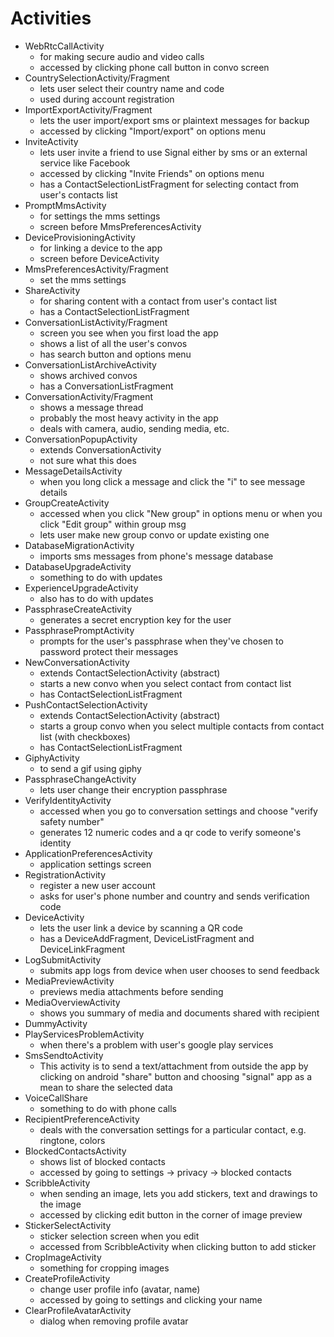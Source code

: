 # Activities

* WebRtcCallActivity
  * for making secure audio and video calls
  * accessed by clicking phone call button in convo screen
* CountrySelectionActivity/Fragment
  * lets user select their country name and code
  * used during account registration
* ImportExportActivity/Fragment
  * lets the user import/export sms or plaintext messages for backup
  * accessed by clicking "Import/export" on options menu
* InviteActivity
  * lets user invite a friend to use Signal either by sms or an external service like Facebook
  * accessed by clicking "Invite Friends" on options menu
  * has a ContactSelectionListFragment for selecting contact from user's contacts list
* PromptMmsActivity
  * for settings the mms settings
  * screen before MmsPreferencesActivity
* DeviceProvisioningActivity
  * for linking a device to the app
  * screen before DeviceActivity
* MmsPreferencesActivity/Fragment
  * set the mms settings
* ShareActivity
  * for sharing content with a contact from user's contact list
  * has a ContactSelectionListFragment
* ConversationListActivity/Fragment
  * screen you see when you first load the app
  * shows a list of all the user's convos
  * has search button and options menu
* ConversationListArchiveActivity
  * shows archived convos
  * has a ConversationListFragment
* ConversationActivity/Fragment
  * shows a message thread
  * probably the most heavy activity in the app
  * deals with camera, audio, sending media, etc.
* ConversationPopupActivity
  * extends ConversationActivity
  * not sure what this does
* MessageDetailsActivity
  * when you long click a message and click the "i" to see message details
* GroupCreateActivity
  * accessed when you click "New group" in options menu or when you click "Edit group" within group msg
  * lets user make new group convo or update existing one
* DatabaseMigrationActivity
  * imports sms messages from phone's message database
* DatabaseUpgradeActivity
  * something to do with updates
* ExperienceUpgradeActivity
  * also has to do with updates
* PassphraseCreateActivity
  * generates a secret encryption key for the user
* PassphrasePromptActivity
  * prompts for the user's passphrase when they've chosen to password protect their messages
* NewConversationActivity
  * extends ContactSelectionActivity (abstract)
  * starts a new convo when you select contact from contact list
  * has ContactSelectionListFragment
* PushContactSelectionActivity
  * extends ContactSelectionActivity (abstract)
  * starts a group convo when you select multiple contacts from contact list (with checkboxes)
  * has ContactSelectionListFragment
* GiphyActivity
  * to send a gif using giphy
* PassphraseChangeActivity
  * lets user change their encryption passphrase
* VerifyIdentityActivity
  * accessed when you go to conversation settings and choose "verify safety number"
  * generates 12 numeric codes and a qr code to verify someone's identity
* ApplicationPreferencesActivity
  * application settings screen
* RegistrationActivity
  * register a new user account
  * asks for user's phone number and country and sends verification code
* DeviceActivity
  * lets the user link a device by scanning a QR code
  * has a DeviceAddFragment, DeviceListFragment and DeviceLinkFragment
* LogSubmitActivity
  * submits app logs from device when user chooses to send feedback
* MediaPreviewActivity
  * previews media attachments before sending
* MediaOverviewActivity
  * shows you summary of media and documents shared with recipient
* DummyActivity
* PlayServicesProblemActivity
  * when there's a problem with user's google play services
* SmsSendtoActivity
  * This activity is to send a text/attachment from outside the app by clicking on android "share"   button and choosing "signal" app as a mean to share the selected data
* VoiceCallShare
  * something to do with phone calls
* RecipientPreferenceActivity
  * deals with the conversation settings for a particular contact, e.g. ringtone, colors
* BlockedContactsActivity
  * shows list of blocked contacts
  * accessed by going to settings -> privacy -> blocked contacts
* ScribbleActivity
  * when sending an image, lets you add stickers, text and drawings to the image
  * accessed by clicking edit button in the corner of image preview
* StickerSelectActivity
  * sticker selection screen when you edit
  * accessed from ScribbleActivity when clicking button to add sticker
* CropImageActivity
  * something for cropping images
* CreateProfileActivity
  * change user profile info (avatar, name)
  * accessed by going to settings and clicking your name
* ClearProfileAvatarActivity
  * dialog when removing profile avatar
